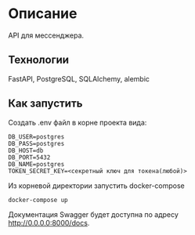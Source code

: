 # Описание

API для мессенджера.

## Технологии

FastAPI, PostgreSQL, SQLAlchemy, alembic

## Как запустить

Создать .env файл в корне проекта вида:

```env
DB_USER=postgres
DB_PASS=postgres
DB_HOST=db
DB_PORT=5432
DB_NAME=postgres
TOKEN_SECRET_KEY=<секретный ключ для токена(любой)>
```

Из корневой директории запустить docker-compose

```bash
docker-compose up
```

Документация Swagger будет доступна по адресу <http://0.0.0.0:8000/docs>.
